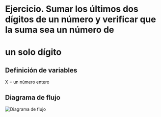 # Ejercicio. Sumar los últimos dos dígitos de un número y verificar que la suma sea un número de 
# un solo dígito

## Definición de variables

X = un número entero

## Diagrama de flujo

![Diagrama de flujo](suma-final-1.png "Diagrama de flujo")